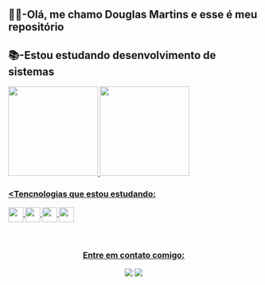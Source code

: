 <h2><b>🙋‍♂️-Olá, me chamo Douglas Martins e esse é meu repositório</b></h2>
<h2><b>📚-Estou estudando desenvolvimento de sistemas</b></h2>




<div>
<a href="https://github.com/Doglaum">
<img height="180px" src="https://github-readme-stats.vercel.app/api/top-langs/?username=Doglaum&layout=compact&langs_count=7&theme=dracula"/>
<img height="180px" src="https://github-readme-stats.vercel.app/api?username=Doglaum&show_icons=true&theme=dracula&include_all_commits=true&count_private=true"/>
</div>
  <div >
    <h3><<b>Tencnologias que estou estudando:</b></h3>
   <img src="https://user-images.githubusercontent.com/90656335/156193361-bb681d66-3f74-4ce5-a0b1-c5ff5e0f514a.png" alt="" width="30px" align="center">
   <img src="https://user-images.githubusercontent.com/90656335/156193488-2a69d636-109a-4bdb-ab2d-e129f3505ffe.png" alt="" width="30px" align="center">
   <img src="https://user-images.githubusercontent.com/90656335/156193584-6e6315c7-4e77-4a7d-be47-77f21d840af5.png" alt="" width="30px" align="center">
   <img src="https://user-images.githubusercontent.com/90656335/156193642-4d4fbbc8-3dc9-4c9d-bbd5-d43918ce3060.png" alt="" width="30px" align="center">
  </div>
<br>
<br>
<div align="center">
<h3>Entre em contato comigo:</h3>
<a href = "mailto:heredouglas@gmail.com"><img src="https://img.shields.io/badge/Gmail-D14836?style=for-the-badge&logo=gmail&logoColor=white" target="_blank"></a>
<a href="https://www.linkedin.com/in/douglas--martins" target="_blank"><img src="https://img.shields.io/badge/-LinkedIn-%230077B5?style=for-the-badge&logo=linkedin&logoColor=white" target="_blank"></a>   
</div>

